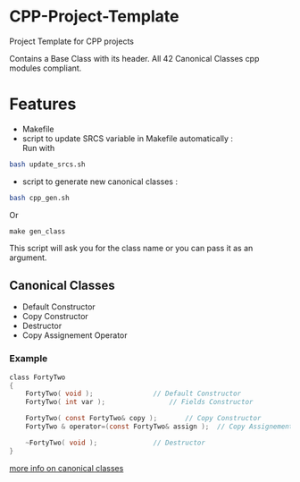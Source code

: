 # CPP-Project-Template
Project Template for CPP projects

Contains a Base Class with its header.
All 42 Canonical Classes cpp modules compliant.

# Features
- Makefile
- script to update SRCS variable in Makefile automatically :<br>
Run with
```bash
bash update_srcs.sh
```
- script to generate new canonical classes :<br>
```bash
bash cpp_gen.sh
```
Or
```
make gen_class
```
This script will ask you for the class name or you can pass it as an argument.
## Canonical Classes
- Default Constructor
- Copy Constructor
- Destructor
- Copy Assignement Operator

### Example
```c
class FortyTwo
{
	FortyTwo( void );				// Default Constructor
	FortyTwo( int var );				// Fields Constructor

	FortyTwo( const FortyTwo& copy );		// Copy Constructor
	FortyTwo & operator=(const FortyTwo& assign );	// Copy Assignement Operator

	~FortyTwo( void );				// Destructor
}
```
[more info on canonical classes](https://www.francescmm.com/orthodox-canonical-class-form/)
